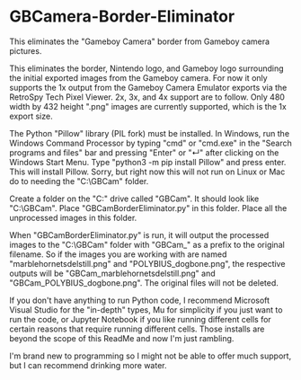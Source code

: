 # GBCamera-Border-Eliminator
This eliminates the "Gameboy Camera" border from Gameboy camera pictures. 

This eliminates the border, Nintendo logo, and Gameboy logo surrounding the initial exported images from the Gameboy camera. For now it only supports the 1x output from the Gameboy Camera Emulator exports via the RetroSpy Tech Pixel Viewer. 2x, 3x, and 4x support are to follow. Only 480 width by 432 height ".png" images are currently supported, which is the 1x export size.

The Python "Pillow" library (PIL fork) must be installed. In Windows, run the Windows Command Processor by typing "cmd" or "cmd.exe" in the "Search programs and files" bar and pressing "Enter" or "↵" after clicking on the Windows Start Menu. Type "python3 -m pip install Pillow" and press enter. This will install Pillow. Sorry, but right now this will not run on Linux or Mac do to needing the "C:\GBCam" folder.

Create a folder on the "C:" drive called "GBCam". It should look like "C:\GBCam". Place "GBCamBorderEliminator.py" in this folder. Place all the unprocessed images in this folder. 

When "GBCamBorderEliminator.py" is run, it will output the processed images to the "C:\GBCam" folder with "GBCam_" as a prefix to the original filename. So if the images you are working with are named "marblehornetsdelstill.png" and "POLYBIUS_dogbone.png", the respective outputs will be "GBCam_marblehornetsdelstill.png" and "GBCam_POLYBIUS_dogbone.png". The original files will not be deleted.

If you don't have anything to run Python code, I recommend Microsoft Visual Studio for the "in-depth" types, Mu for simplicity if you just want to run the code, or Jupyter Notebook if you like running different cells for certain reasons that require running different cells. Those installs are beyond the scope of this ReadMe and now I'm just rambling.

I'm brand new to programming so I might not be able to offer much support, but I can recommend drinking more water. 
